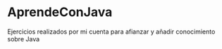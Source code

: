 # AprendeConJava
Ejercicios realizados por mi cuenta para afianzar y añadir conocimiento sobre Java 